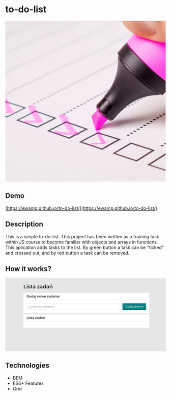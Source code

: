 # to-do-list
![to-do-list](https://github.com/ewamp/to-do-list/blob/master/images/share2.png?raw=true)
## Demo
[https://ewamp.github.io/to-do-list/](https://ewamp.github.io/to-do-list/)

## Description

This is a simple to-do-list.
This project has been written as a training task within JS course to become familiar with objects and arrays in functions.
This aplication adds tasks to the list.
By green button a task can be "ticked" and crossed out, and by red button a task can be removed.

## How it works?
![How it works animation](https://github.com/ewamp/to-do-list/blob/master/gif/to-do-list.gif?raw=true)

## Technologies

 - BEM
 - ES6+ Features
 - Grid
